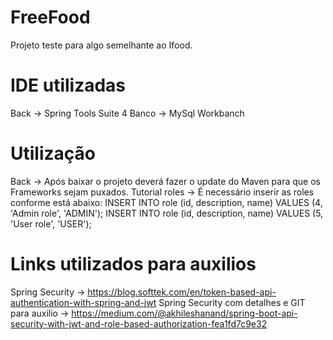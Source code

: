 # FreeFood
Projeto teste para algo semelhante ao Ifood.

# IDE utilizadas
Back -> Spring Tools Suite 4
Banco -> MySql Workbanch

# Utilização
Back -> Após baixar o projeto deverá fazer o update do Maven para que os Frameworks sejam puxados.
	Tutorial roles -> É necessário inserir as roles conforme está abaixo:
		INSERT INTO role (id, description, name) VALUES (4, 'Admin role', 'ADMIN');
		INSERT INTO role (id, description, name) VALUES (5, 'User role', 'USER');

# Links utilizados para auxilios
Spring Security -> https://blog.softtek.com/en/token-based-api-authentication-with-spring-and-jwt
Spring Security com detalhes e GIT para auxilio -> https://medium.com/@akhileshanand/spring-boot-api-security-with-jwt-and-role-based-authorization-fea1fd7c9e32
